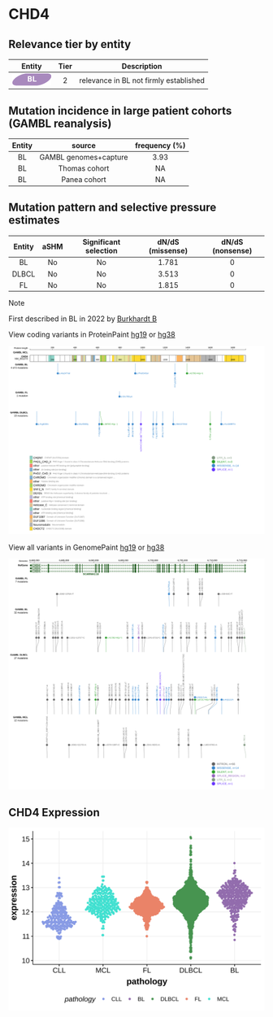 # CHD4

## Relevance tier by entity

|Entity|Tier|Description                           |
|:------:|:----:|--------------------------------------|
|![BL](images/icons/BL_tier2.png)    |2   |relevance in BL not firmly established|

## Mutation incidence in large patient cohorts (GAMBL reanalysis)

|Entity|source               |frequency (%)|
|:------:|:---------------------:|:-------------:|
|BL    |GAMBL genomes+capture|3.93         |
|BL    |Thomas cohort        |  NA         |
|BL    |Panea cohort         |  NA         |

## Mutation pattern and selective pressure estimates

|Entity|aSHM|Significant selection|dN/dS (missense)|dN/dS (nonsense)|
|:------:|:----:|:---------------------:|:----------------:|:----------------:|
|BL    |No  |No                   |1.781           |0               |
|DLBCL |No  |No                   |3.513           |0               |
|FL    |No  |No                   |1.815           |0               |


> [!NOTE]
> First described in BL in 2022 by [Burkhardt B](https://pubmed.ncbi.nlm.nih.gov/35794096)


View coding variants in ProteinPaint [hg19](https://morinlab.github.io/LLMPP/GAMBL/CHD4_protein.html)  or [hg38](https://morinlab.github.io/LLMPP/GAMBL/CHD4_protein_hg38.html)

![image](images/proteinpaint/CHD4_NM_001273.svg)

View all variants in GenomePaint [hg19](https://morinlab.github.io/LLMPP/GAMBL/CHD4.html)  or [hg38](https://morinlab.github.io/LLMPP/GAMBL/CHD4_hg38.html)

![image](images/proteinpaint/CHD4.svg)
## CHD4 Expression
![image](images/gene_expression/CHD4_by_pathology.svg)
<!-- ORIGIN: burkhardtClinicalRelevanceMolecular2022b -->
<!-- BL: burkhardtClinicalRelevanceMolecular2022b -->
